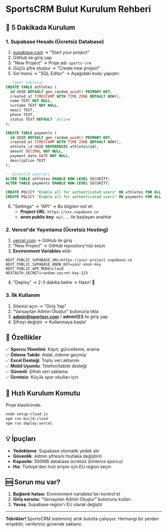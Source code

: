 # SportsCRM Bulut Kurulum Rehberi

## 🚀 5 Dakikada Kurulum

### 1. Supabase Hesabı (Ücretsiz Database)

1. [supabase.com](https://supabase.com) → "Start your project"
2. GitHub ile giriş yap
3. "New Project" → Proje adı: `sports-crm`
4. Güçlü şifre oluştur → "Create new project"
5. Sol menü → "SQL Editor" → Aşağıdaki kodu yapıştır:

```sql
-- Temel tablolar
CREATE TABLE athletes (
  id UUID DEFAULT gen_random_uuid() PRIMARY KEY,
  created_at TIMESTAMP WITH TIME ZONE DEFAULT NOW(),
  name TEXT NOT NULL,
  surname TEXT NOT NULL,
  email TEXT,
  phone TEXT,
  status TEXT DEFAULT 'active'
);

CREATE TABLE payments (
  id UUID DEFAULT gen_random_uuid() PRIMARY KEY,
  created_at TIMESTAMP WITH TIME ZONE DEFAULT NOW(),
  athlete_id UUID REFERENCES athletes(id),
  amount DECIMAL NOT NULL,
  payment_date DATE NOT NULL,
  description TEXT
);

-- Güvenlik ayarları
ALTER TABLE athletes ENABLE ROW LEVEL SECURITY;
ALTER TABLE payments ENABLE ROW LEVEL SECURITY;

CREATE POLICY "Enable all for authenticated users" ON athletes FOR ALL USING (auth.role() = 'authenticated');
CREATE POLICY "Enable all for authenticated users" ON payments FOR ALL USING (auth.role() = 'authenticated');
```

6. "Settings" → "API" → Bu bilgileri not et:
   - **Project URL**: `https://xxx.supabase.co`
   - **anon public key**: `eyJ...` ile başlayan anahtar

### 2. Vercel'de Yayınlama (Ücretsiz Hosting)

1. [vercel.com](https://vercel.com) → GitHub ile giriş
2. "New Project" → GitHub repository'nizi seçin
3. **Environment Variables** ekle:

```
NEXT_PUBLIC_SUPABASE_URL=https://your-project.supabase.co
NEXT_PUBLIC_SUPABASE_ANON_KEY=your-anon-key
NEXT_PUBLIC_APP_MODE=cloud
NEXTAUTH_SECRET=random-secret-key-123
```

4. "Deploy" → 2-3 dakika bekle → Hazır! 🎉

### 3. İlk Kullanım

1. Sitenizi açın → "Giriş Yap"
2. "Varsayılan Admin Oluştur" butonuna tıkla
3. **admin@sportscr.com** / **admin123** ile giriş yap
4. Şifreyi değiştir → Kullanmaya başla!

## 📱 Özellikler

✅ **Sporcu Yönetimi**: Kayıt, güncelleme, arama  
✅ **Ödeme Takibi**: Aidat, ödeme geçmişi  
✅ **Excel Desteği**: Toplu veri aktarımı  
✅ **Mobil Uyumlu**: Telefon/tablet desteği  
✅ **Güvenli**: Şifreli veri saklama  
✅ **Ücretsiz**: Küçük spor okulları için  

## 🔧 Hızlı Kurulum Komutu

Proje klasöründe:

```bash
node setup-cloud.js
npm run build:cloud
npm run deploy:vercel
```

## 💡 İpuçları

- **Yedekleme**: Supabase otomatik yedek alır
- **Güvenlik**: Admin şifresini mutlaka değiştirin
- **Kapasite**: 500MB database ücretsiz (binlerce sporcu)
- **Hız**: Türkiye'den hızlı erişim için EU region seçin

## 🆘 Sorun mu var?

1. **Bağlantı hatası**: Environment variables'ları kontrol et
2. **Giriş sorunu**: "Varsayılan Admin Oluştur" butonunu kullan
3. **Yavaş**: Supabase region'ı EU olarak değiştir

---

**Tebrikler!** SportsCRM sisteminiz artık bulutta çalışıyor. Herhangi bir yerden erişebilir, verileriniz güvende saklanır.